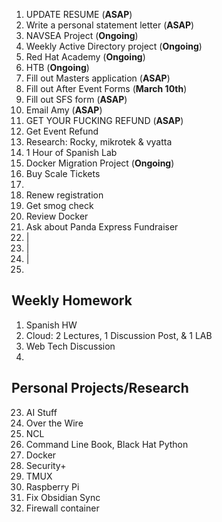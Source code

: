 
1.  UPDATE RESUME (**ASAP**)
2.  Write a personal statement letter (**ASAP**)
3.  NAVSEA Project (**Ongoing**)
4.  Weekly Active Directory project (**Ongoing**)
5.  Red Hat Academy (**Ongoing**)
6.  HTB (**Ongoing**)
7.  Fill out Masters application (**ASAP**)
8.  Fill out After Event Forms (**March 10th**)
9.  Fill out SFS form (**ASAP**)
10. Email Amy (**ASAP**)
11. GET YOUR FUCKING REFUND (**ASAP**)
12. Get Event Refund 
13. Research: Rocky, mikrotek & vyatta
14. 1 Hour of Spanish Lab 
15. Docker Migration Project (**Ongoing**)
16. Buy Scale Tickets 
17. 
18. Renew registration
19. Get smog check
20. Review Docker
21. Ask about Panda Express Fundraiser 
22. |
23. |
24. |
25. 

## Weekly Homework
1. Spanish HW
2. Cloud: 2 Lectures, 1 Discussion Post, & 1 LAB
3. Web Tech Discussion
4. 

## Personal Projects/Research
23.  AI Stuff
24. Over the Wire
25. NCL
26. Command Line Book, Black Hat Python
27. Docker
28. Security+ 
29. TMUX
30. Raspberry Pi
31. Fix Obsidian Sync
32. Firewall container

